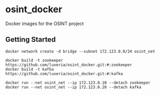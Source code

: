 # osint_docker
Docker images for the OSINT project

## Getting Started

    docker network create -d bridge --subnet 172.123.0.0/24 osint_net

    docker build -t zookeeper https://github.com/luxeria/osint_docker.git:#:zookeeper
    docker build -t kafka https://github.com/luxeria/osint_docker.git:#:kafka

    docker run --net osint_net --ip 172.123.0.10 --detach zookeeper
    docker run --net osint_net --ip 172.123.0.20 --detach kafka

